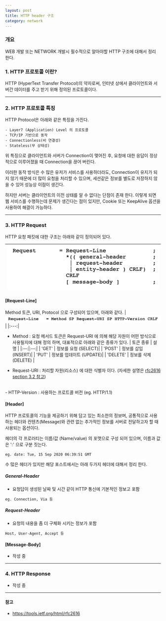 ```yaml
---
layout: post
title: HTTP header 구조
category: network
---
```


### 개요

WEB 개발 또는 NETWORK 개발시 필수적으로 알아야할 HTTP 구조에 대해서 정리 한다.

### 1. HTTP 프로토콜 이란?

HTTP (HyperText Transfer Protocol)의 약자로써, 인터넷 상에서 클라이언트와 서버간
데이터를 주고 받기 위해 정의된 프로토콜이다.

---

### 2. HTTP 프로토콜 특징

HTTP Protocol은 아래와 같은 특징을 가진다.

```
- Layer7 (Application) Level 의 프로토콜
- TCP/IP 기반으로 동작
- Connectionless(비 연결성)
- Stateless(무 상태성)
```

위 특징으로 클라이언트와 서버가 Connection이 맺어진 후, 요청에 대한 응답이 정상적으로 이루어졌을 때
Connection을 끊어 버린다.

이러한 동작 방식은 수 많은 유저가 서비스를 사용하더라도, Connection이 유지가 되지 않기 때문에
더 많이 요청을 처리할 수 있으며, 세션같은 정보를 별도로 저장하지 않을 수 있어 성능상 이점이 생긴다.

하지만 서버는 클라이언트의 이전 상태를 알 수 없다는 단점이 존재 한다. 이렇게 되면 웹 서비스를 수행하는데
문제가 생긴다는 점이 있지만, Cookie 또는 KeepAlive 옵션을 사용하여 해결이 가능하다.

---

### 3. HTTP Request

HTTP 요청 패킷에 대한 구조는 아래와 같이 정의되어 있다.

|![HTTP_request](/assets/HTTP_request.png) |
|:---:|


#### [Request-Line]

Method 토큰, URI, Protocol 으로 구성되어 있으며, 아래와 같다.
| ![HTTP_request_line](/assets/HTTP_request_line.png) |
|:---:|

- Method : 요청 메서드 토큰은 Request-URI 에 의해 해당 자원이 어떤 방식으로 사용될지에 대해 정의 하며,
대표적으로 아래와 같은 종류가 있다.
  | 토큰 종류 | 설명 |
  |:--:|:--:|
  | 'GET' | 정보를 요청 (SELECT)|
  | 'POST' | 정보를 삽입 (INSERT)|
  | 'PUT' | 정보를 업데이트 (UPDATE)|
  | 'DELETE' | 정보를 삭제 (DELETE) |

- Request-URI : 처리할 자원(리소스) 에 대한 식별자 이다. (자세한 설명은 [rfc2616 section 3.2 참고](https://tools.ietf.org/html/rfc2616#section-3.2))
<br/>
- HTTP-Version : 사용하는 프로트콜 버전 (eg. HTTP/1.1)

#### [Header]

HTTP 프로토콜의 기능을 제공하기 위해 담고 있는 최소한의 정보며, 공통적으로 사용하는 헤더와
컨텐츠(Message)와 관련 없는 추가적인 정보를 서버로 전달하고자 할 때 사용되는 옵션이다.

헤더의 각 프로러티는 이름/값 (Name/value) 의 포맷으로 구성 되어 있으며, 이름과 값은 ':' 으로 구분 짓는다.
```
eg. date: Tue, 15 Sep 2020 06:39:51 GMT
```

수 많은 헤더가 있지만 해당 포스트에서는 아래 두가지 헤더에 대해서 정리 한다.

##### General-Header

- 요청답이 생성된 날짜 및 시간 같이 HTTP 통신에 기본적인 정보고 포함
```
eg. Connection, Via 등
```

##### Request-Header

- 요청의 내용을 좀 더 구체화 시키는 정보가 포함
```
Host, User-Agent, Accept 등
```

#### [Message-Body]

- 작성 중

---

### 4. HTTP Response

- 작성 중

---

#### 참고
- https://tools.ietf.org/html/rfc2616
